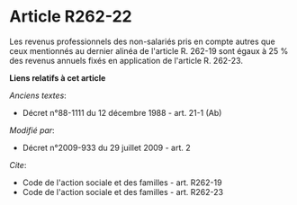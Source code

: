 # Article R262-22

Les revenus professionnels des non-salariés pris en compte autres que ceux mentionnés au dernier alinéa de l'article R.
262-19 sont égaux à 25 % des revenus annuels fixés en application de l'article R. 262-23.

**Liens relatifs à cet article**

_Anciens textes_:

  - Décret n°88-1111 du 12 décembre 1988 - art. 21-1 (Ab)

_Modifié par_:

  - Décret n°2009-933 du 29 juillet 2009 - art. 2

_Cite_:

  - Code de l'action sociale et des familles - art. R262-19
  - Code de l'action sociale et des familles - art. R262-23
